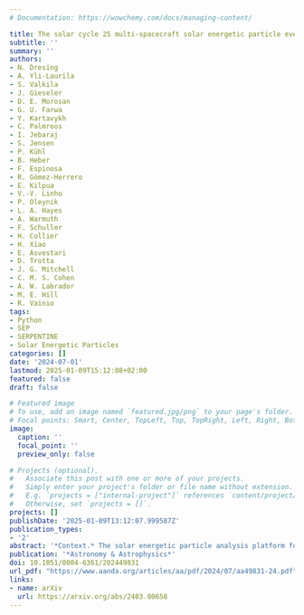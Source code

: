 ```yaml
---
# Documentation: https://wowchemy.com/docs/managing-content/

title: The solar cycle 25 multi-spacecraft solar energetic particle event catalog of the SERPENTINE project
subtitle: ''
summary: ''
authors:
- N. Dresing
- A. Yli-Laurila
- S. Valkila
- J. Gieseler
- D. E. Morosan
- G. U. Farwa
- Y. Kartavykh
- C. Palmroos
- I. Jebaraj
- S. Jensen
- P. Kühl
- B. Heber
- F. Espinosa
- R. Gómez-Herrero
- E. Kilpua
- V.-V. Linho
- P. Oleynik
- L. A. Hayes
- A. Warmuth
- F. Schuller
- H. Collier
- H. Xiao
- E. Asvestari
- D. Trotta
- J. G. Mitchell
- C. M. S. Cohen
- A. W. Labrador
- M. E. Hill
- R. Vainio
tags:
- Python
- SEP
- SERPENTINE
- Solar Energetic Particles
categories: []
date: '2024-07-01'
lastmod: 2025-01-09T15:12:08+02:00
featured: false
draft: false

# Featured image
# To use, add an image named `featured.jpg/png` to your page's folder.
# Focal points: Smart, Center, TopLeft, Top, TopRight, Left, Right, BottomLeft, Bottom, BottomRight.
image:
  caption: ''
  focal_point: ''
  preview_only: false

# Projects (optional).
#   Associate this post with one or more of your projects.
#   Simply enter your project's folder or file name without extension.
#   E.g. `projects = ["internal-project"]` references `content/project/deep-learning/index.md`.
#   Otherwise, set `projects = []`.
projects: []
publishDate: '2025-01-09T13:12:07.999587Z'
publication_types:
- '2'
abstract: '*Context.* The solar energetic particle analysis platform for the inner heliosphere (SERPENTINE) project, funded through the H2020-SPACE-2020 call of the European Union’s Horizon 2020 framework program, employs measurements of the new inner heliospheric spacecraft fleet to address several outstanding questions on the origin of solar energetic particle (SEP) events. The data products of SERPENTINE include event catalogs, which are provided to the scientific community.<br/><br/>*Aims.* In this paper, we present SERPENTINE’s new multi-spacecraft SEP event catalog for events observed in solar cycle 25. Observations from five different viewpoints are utilized, provided by Solar Orbiter, Parker Solar Probe, STEREO A, BepiColombo, and the near-Earth spacecraft Wind and SOHO. The catalog contains key SEP parameters for 25–40 MeV protons, ~1 MeV electrons, and ~100 keV electrons. Furthermore, basic parameters of associated flares and type II radio bursts are listed, as are the coordinates of the observer and solar source locations.<br/><br/>*Methods.* An event is included in the catalog if at least two spacecraft detect a significant proton event with energies of 25–40 MeV. The SEP onset times were determined using the Poisson-CUSUM method. The SEP peak times and intensities refer to the global intensity maximum. If different viewing directions are available, we used the one with the earliest onset for the onset determination and the one with the highest peak intensity for the peak identification. We furthermore aimed to use a high time resolution to provide the most accurate event times. Therefore, we opted to use a 1-min time resolution, and more time averaging of the SEP intensity data was only applied if necessary to determine clean event onsets and peaks. Associated flares were identified using observations from near Earth and Solar Orbiter. Associated type II radio bursts were determined from ground-based observations in the metric frequency range and from spacecraft observations in the decametric range.<br/><br/>*Results.* The current version of the catalog contains 45 multi-spacecraft events observed in the period from November 2020 until May 2023, of which 13 events were found to be widespread (observed at longitudes separated by at least 80° from the associated flare location) and four could be classified as narrow-spread events (not observed at longitudes separated by at least 80° from the associated flare location). Using X-ray observations by GOES/XRS and Solar Orbiter/STIX, we were able to identify the associated flare in all but four events. Using ground-based and space-borne radio observations, we found an associated type II radio burst for 40 events. In total, the catalog contains 142 single event observations, of which 20 (45) have been observed at radial distances below 0.6 AU (0.8 AU). It is anticipated that the catalog will be extended in the future.'
publication: '*Astronomy & Astrophysics*'
doi: 10.1051/0004-6361/202449831
url_pdf: "https://www.aanda.org/articles/aa/pdf/2024/07/aa49831-24.pdf"
links:
- name: arXiv
  url: https://arxiv.org/abs/2403.00658
---
```

